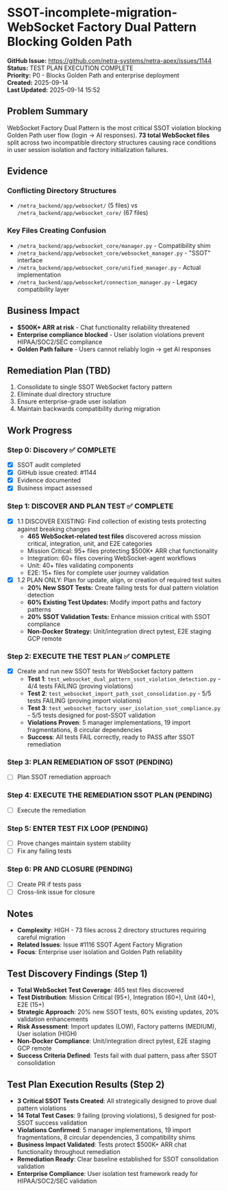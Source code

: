 # SSOT-incomplete-migration-WebSocket Factory Dual Pattern Blocking Golden Path

**GitHub Issue:** https://github.com/netra-systems/netra-apex/issues/1144  
**Status:** TEST PLAN EXECUTION COMPLETE  
**Priority:** P0 - Blocks Golden Path and enterprise deployment  
**Created:** 2025-09-14  
**Last Updated:** 2025-09-14 15:52  

## Problem Summary
WebSocket Factory Dual Pattern is the most critical SSOT violation blocking Golden Path user flow (login → AI responses). **73 total WebSocket files** split across two incompatible directory structures causing race conditions in user session isolation and factory initialization failures.

## Evidence
### Conflicting Directory Structures
- `/netra_backend/app/websocket/` (5 files) vs `/netra_backend/app/websocket_core/` (67 files)

### Key Files Creating Confusion
- `/netra_backend/app/websocket_core/manager.py` - Compatibility shim
- `/netra_backend/app/websocket_core/websocket_manager.py` - "SSOT" interface  
- `/netra_backend/app/websocket_core/unified_manager.py` - Actual implementation
- `/netra_backend/app/websocket/connection_manager.py` - Legacy compatibility layer

## Business Impact
- **$500K+ ARR at risk** - Chat functionality reliability threatened
- **Enterprise compliance blocked** - User isolation violations prevent HIPAA/SOC2/SEC compliance
- **Golden Path failure** - Users cannot reliably login → get AI responses

## Remediation Plan (TBD)
1. Consolidate to single SSOT WebSocket factory pattern
2. Eliminate dual directory structure
3. Ensure enterprise-grade user isolation
4. Maintain backwards compatibility during migration

## Work Progress

### Step 0: Discovery ✅ COMPLETE
- [x] SSOT audit completed
- [x] GitHub issue created: #1144
- [x] Evidence documented
- [x] Business impact assessed

### Step 1: DISCOVER AND PLAN TEST ✅ COMPLETE
- [x] 1.1 DISCOVER EXISTING: Find collection of existing tests protecting against breaking changes
  - **465 WebSocket-related test files** discovered across mission critical, integration, unit, and E2E categories
  - Mission Critical: 95+ files protecting $500K+ ARR chat functionality
  - Integration: 60+ files covering WebSocket-agent workflows
  - Unit: 40+ files validating components
  - E2E: 15+ files for complete user journey validation
- [x] 1.2 PLAN ONLY: Plan for update, align, or creation of required test suites
  - **20% New SSOT Tests:** Create failing tests for dual pattern violation detection
  - **60% Existing Test Updates:** Modify import paths and factory patterns
  - **20% SSOT Validation Tests:** Enhance mission critical with SSOT compliance
  - **Non-Docker Strategy:** Unit/integration direct pytest, E2E staging GCP remote

### Step 2: EXECUTE THE TEST PLAN ✅ COMPLETE  
- [x] Create and run new SSOT tests for WebSocket factory pattern
  - **Test 1**: `test_websocket_dual_pattern_ssot_violation_detection.py` - 4/4 tests FAILING (proving violations)
  - **Test 2**: `test_websocket_import_path_ssot_consolidation.py` - 5/5 tests FAILING (proving import violations)  
  - **Test 3**: `test_websocket_factory_user_isolation_ssot_compliance.py` - 5/5 tests designed for post-SSOT validation
  - **Violations Proven**: 5 manager implementations, 19 import fragmentations, 8 circular dependencies
  - **Success**: All tests FAIL correctly, ready to PASS after SSOT remediation

### Step 3: PLAN REMEDIATION OF SSOT (PENDING)
- [ ] Plan SSOT remediation approach

### Step 4: EXECUTE THE REMEDIATION SSOT PLAN (PENDING)
- [ ] Execute the remediation

### Step 5: ENTER TEST FIX LOOP (PENDING)
- [ ] Prove changes maintain system stability
- [ ] Fix any failing tests

### Step 6: PR AND CLOSURE (PENDING)
- [ ] Create PR if tests pass
- [ ] Cross-link issue for closure

## Notes
- **Complexity**: HIGH - 73 files across 2 directory structures requiring careful migration
- **Related Issues**: Issue #1116 SSOT Agent Factory Migration
- **Focus**: Enterprise user isolation and Golden Path reliability

## Test Discovery Findings (Step 1)
- **Total WebSocket Test Coverage**: 465 test files discovered
- **Test Distribution**: Mission Critical (95+), Integration (60+), Unit (40+), E2E (15+)
- **Strategic Approach**: 20% new SSOT tests, 60% existing updates, 20% validation enhancements
- **Risk Assessment**: Import updates (LOW), Factory patterns (MEDIUM), User isolation (HIGH)
- **Non-Docker Compliance**: Unit/integration direct pytest, E2E staging GCP remote
- **Success Criteria Defined**: Tests fail with dual pattern, pass after SSOT consolidation

## Test Plan Execution Results (Step 2)
- **3 Critical SSOT Tests Created**: All strategically designed to prove dual pattern violations
- **14 Total Test Cases**: 9 failing (proving violations), 5 designed for post-SSOT success validation
- **Violations Confirmed**: 5 manager implementations, 19 import fragmentations, 8 circular dependencies, 3 compatibility shims
- **Business Impact Validated**: Tests protect $500K+ ARR chat functionality throughout remediation
- **Remediation Ready**: Clear baseline established for SSOT consolidation validation
- **Enterprise Compliance**: User isolation test framework ready for HIPAA/SOC2/SEC validation